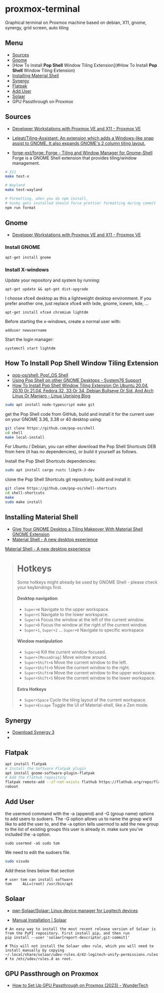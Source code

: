 # proxmox-terminal
Graphical terminal on Proxmox machine based on debian, X11, gnome, synergy, grid screen, auto tiling

## Menu

+ [Sources](#Sources)
+ [Gnome]() 
+ [How To Install **Pop Shell** Window Tiling Extension](#How To Install **Pop Shell** Window Tiling Extension)
+ [Installing Material Shell]()
+ [Synergy]()
+ [Flatpak]()
+ [Add User]()
+ [Solaar]()
+ GPU Passthrough on Proxmox

  
## Sources

+ [Developer Workstations with Proxmox VE and X11 - Proxmox VE](https://pve.proxmox.com/wiki/Developer_Workstations_with_Proxmox_VE_and_X11)
  
+ [Leleat/Tiling-Assistant: An extension which adds a Windows-like snap assist to GNOME. It also expands GNOME's 2 column tiling layout.](https://github.com/Leleat/Tiling-Assistant)

+ [forge-ext/forge: Forge - Tiling and Window Manager for Gnome-Shell](https://github.com/forge-ext/forge)
Forge is a GNOME Shell extension that provides tiling/window management.

```bash
# X11
make test-x

# Wayland
make test-wayland

# Formatting, when you do npm install, 
# husky gets installed should force prettier formatting during commit
npm run format
```


## Gnome
+ [Developer Workstations with Proxmox VE and X11 - Proxmox VE](https://pve.proxmox.com/wiki/Developer_Workstations_with_Proxmox_VE_and_X11)

### Install GNOME

```
apt-get install gnome 
```
 
### Install X-windows

Update your repository and system by running:
```
apt-get update && apt-get dist-upgrade
```
I choose xfce4 desktop as this a lightweight desktop environment. If you prefer another one, just replace xfce4 with lxde, gnome, icewm, kde, ...
```
apt-get install xfce4 chromium lightdm
```

Before starting the x-windows, create a normal user with:
```
adduser newusername
```

Start the login manager:
```
systemctl start lightdm
```


## How To Install **Pop Shell** Window Tiling Extension 

+ [pop-os/shell: Pop!_OS Shell](https://github.com/pop-os/shell)
+ [Using Pop Shell on other GNOME Desktops - System76 Support](https://support.system76.com/articles/pop-shell/)
+ [How To Install Pop Shell Window Tiling Extension On Ubuntu 20.04, 20.10 Or 21.04, Fedora 32, 33 Or 34, Debian Bullseye Or Sid, And Arch Linux Or Manjaro - Linux Uprising Blog](https://www.linuxuprising.com/2020/05/how-to-install-pop-shell-tiling.html)



```bash
sudo apt install node-typescript make git
```


get the Pop Shell code from GitHub, build and install it for the current user on your GNOME 3.36, 3.38 or 40 desktop using:

```bash
git clone https://github.com/pop-os/shell
cd shell
make local-install
```


For Ubuntu / Debian, you can either download the Pop Shell Shortcuts DEB from here (it has no dependencies), or build it yourself as follows.

Install the Pop Shell Shortcuts dependencies:


```bash
sudo apt install cargo rustc libgtk-3-dev
```

clone the Pop Shell Shortcuts git repository, build and install it:

```bash
git clone https://github.com/pop-os/shell-shortcuts
cd shell-shortcuts
make
sudo make install
```


## Installing Material Shell


+ [Give Your GNOME Desktop a Tiling Makeover With Material Shell GNOME Extension](https://itsfoss.com/material-shell/)
+ [Material Shell - A new desktop experience](https://material-shell.com/#tiling-engine)


[Material Shell - A new desktop experience](https://material-shell.com/#persistence)

> # [](https://material-shell.com/#hotkeys)Hotkeys
> 
> Some hotkeys might already be used by GNOME Shell - please check your keybindings first.
> 
> #### [](https://material-shell.com/#desktop-navigation)Desktop navigation
> 
> - `Super+W` Navigate to the upper workspace.
> - `Super+S` Navigate to the lower workspace.
> - `Super+A` Focus the window at the left of the current window.
> - `Super+D` Focus the window at the right of the current window.
> - `Super+1`, `Super+2` ... `Super+0` Navigate to specific workspace
> 
> #### [](https://material-shell.com/#window-manipulation)Window manipulation
> 
> - `Super+Q` Kill the current window focused.
> - `Super+[MouseDrag]` Move window around.
> - `Super+Shift+A` Move the current window to the left.
> - `Super+Shift+D` Move the current window to the right.
> - `Super+Shift+W` Move the current window to the upper workspace.
> - `Super+Shift+S` Move the current window to the lower workspace.
> 
> #### [](https://material-shell.com/#extra-hotkeys)Extra Hotkeys
> 
> - `Super+Space` Cycle the tiling layout of the current workspace.
> - `Super+Escape` Toggle the UI of Material-shell, like a Zen mode.


## Synergy

+ [Download Synergy 3](https://symless.com/synergy/download)
+ 

## Flatpak


```bash
apt install flatpak
# Install the Software Flatpak plugin
apt install gnome-software-plugin-flatpak
# Add the Flathub repository
flatpak remote-add --if-not-exists flathub https://flathub.org/repo/flathub.flatpakrepo
reboot
```
    


## Add User

the usermod command with the -a (append) and -G (group name) options to add users to sudoers. 
The -G option allows us to name the group we’d like to add the user to, and the -a option tells usermod to add the new group to the list of existing groups this user is already in.
make sure you’ve included the -a option.
```
sudo usermod -aG sudo tom
```

We need to edit the sudoers file.

```bash
sudo visudo
```

Add these lines below that section

```
# user tom can install software
tom     ALL=(root) /usr/bin/apt
```



## Solaar

+ [pwr-Solaar/Solaar: Linux device manager for Logitech devices](https://github.com/pwr-Solaar/Solaar)

+ [Manual Installation | Solaar](https://pwr-solaar.github.io/Solaar/installation)
  
```
# An easy way to install the most recent release version of Solaar is from the PyPI repository. First install pip, and then run
pip install --user 'solaar[report-descriptor,git-commit]'

# This will not install the Solaar udev rule, which you will need to install manually by copying
~/.local/share/solaar/udev-rules.d/42-logitech-unify-permissions.rules
# to /etc/udev/rules.d as root.
```
 


## GPU Passthrough on Proxmox

+ [How to Set Up GPU Passthrough on Proxmox (2023) - WunderTech](https://www.wundertech.net/how-to-set-up-gpu-passthrough-on-proxmox/)

